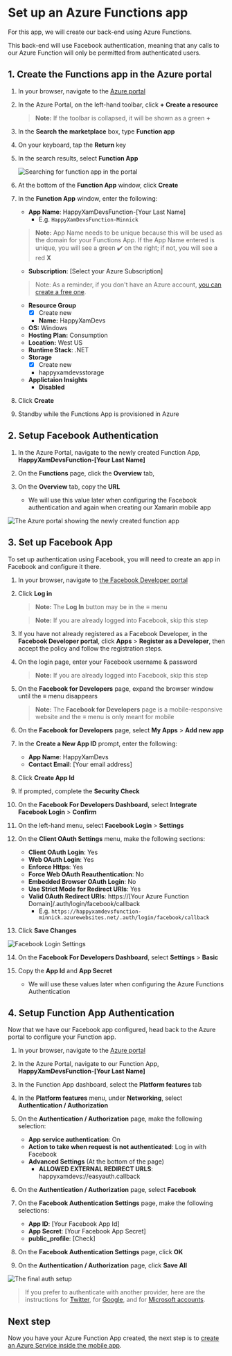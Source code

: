 # Set up an Azure Functions app

For this app, we will create our back-end using Azure Functions.

This back-end will use Facebook authentication, meaning that any calls to our Azure Function will only be permitted from authenticated users.

## 1. Create the Functions app in the Azure portal

1. In your browser, navigate to the [Azure portal](https://portal.azure.com/?WT.mc_id=mobileappsoftomorrow-workshop-jabenn)

2. In the Azure Portal, on the left-hand toolbar, click **+ Create a resource**  

    > **Note:** If the toolbar is collapsed, it will be shown as a green **+**

3. In the **Search the marketplace** box, type **Function app**  

4. On your keyboard, tap the **Return** key

5. In the search results, select **Function App**

   ![Searching for function app in the portal](../Images/PortalSearchFuncApp.png)

6. At the bottom of the **Function App** window, click **Create**

7. In the **Function App** window, enter the following:

    - **App Name**: HappyXamDevsFunction-[Your Last Name]
      - E.g. `HappyXamDevsFunction-Minnick`

    > **Note:** App Name needs to be unique because this will be used as the domain for your Functions App. If the App Name entered is unique, you will see a green ✔**️** on the right; if not, you will see a red **X**

    - **Subscription**: [Select your Azure Subscription]

    > Note: As a reminder, if you don't have an Azure account, [you can create a free one](https://azure.microsoft.com/free?WT.mc_id=mobileappsoftomorrow-workshop-jabenn).

    - **Resource Group**
        - [x] Create new
        - **Name:** HappyXamDevs
    - **OS:** Windows
    - **Hosting Plan:** Consumption
    - **Location:** West US
    - **Runtime Stack**: .NET
    - **Storage** 
        - [x] Create new
        - happyxamdevsstorage
    - **Applictaion Insights**
        - **Disabled**

8. Click **Create**

9. Standby while the Functions App is provisioned in Azure

## 2. Setup Facebook Authentication

1. In the Azure Portal, navigate to the newly created Function App, **HappyXamDevsFunction-[Your Last Name]**

2. On the **Functions** page, click the **Overview** tab,

3. On the **Overview** tab, copy the **URL**
    - We will use this value later when configuring the Facebook authentication and again when creating our Xamarin mobile app

![The Azure portal showing the newly created function app](../Images/PortalNewFunction.png)

## 3. Set up Facebook App

To set up authentication using Facebook, you will need to create an app in Facebook and configure it there.

1. In your browser, navigate to [the Facebook Developer portal](https://developers.facebook.com/)

2. Click **Log in**
    > **Note:** The **Log In** button may be in the **≡** menu

    > **Note:** If you are already logged into Facebook, skip this step

3. If you have not already registered as a Facebook Developer, in the **Facebook Developer portal**, click **Apps** > **Register as a Developer**, then accept the policy and follow the registration steps.

4. On the login page, enter your Facebook username & password

    > **Note:** If you are already logged into Facebook, skip this step

5. On the **Facebook for Developers** page, expand the browser window until the **≡** menu disappears
    > **Note:** The **Facebook for Developers** page is a mobile-responsive website and the **≡** menu is only meant for mobile

6. On the **Facebook for Developers** page, select **My Apps** > **Add new app**

7. In the **Create a New App ID** prompt, enter the following: 
    - **App Name**: HappyXamDevs
    - **Contact Email**: [Your email address]

8. Click **Create App Id**

9. If prompted, complete the **Security Check**

10. On the **Facebook For Developers Dashboard**, select **Integrate Facebook Login** > **Confirm**

11. On the left-hand menu, select **Facebook Login** > **Settings**

12. On the **Client OAuth Settings** menu, make the following sections:

    - **Client OAuth Login**: Yes
    - **Web OAuth Login**: Yes
    - **Enforce Https**: Yes
    - **Force Web OAuth Reauthentication**: No
    - **Embedded Browser OAuth Login**: No
    - **Use Strict Mode for Redirect URIs**: Yes
    - **Valid OAuth Redirect URIs**: https://[Your Azure Function Domain]/.auth/login/facebook/callback
        - E.g. `https://happyxamdevsfunction-minnick.azurewebsites.net/.auth/login/facebook/callback`

13. Click **Save Changes**

![Facebook Login Settings](../Images/FacebookLoginSettings.png)

14. On the **Facebook For Developers Dashboard**, select **Settings** > **Basic**

15. Copy the **App Id** and **App Secret**
    - We will use these values later when configuring the Azure Functions Authentication

## 4. Setup Function App Authentication

Now that we have our Facebook app configured, head back to the Azure portal to configure your Function app.

1. In your browser, navigate to the [Azure portal](https://portal.azure.com/?WT.mc_id=mobileappsoftomorrow-workshop-jabenn)

2. In the Azure Portal, navigate to our Function App, **HappyXamDevsFunction-[Your Last Name]**

3. In the Function App dashboard, select the **Platform features** tab

4. In the **Platform features** menu, under **Networking**, select **Authentication / Authorization**

5. On the **Authentication / Authorization** page, make the following selection:
    - **App service authentication**: On
    - **Action to take when request is not authenticated**: Log in with Facebook
    - **Advanced Settings** (At the bottom of the page)
      - **ALLOWED EXTERNAL REDIRECT URLS**: happyxamdevs://easyauth.callback

6. On the **Authentication / Authorization** page, select **Facebook**

7. On the **Facebook Authentication Settings** page, make the following selections:
    - **App ID**: [Your Facebook App Id]
    - **App Secret**: [Your Facebook App Secret]
    - **public_profile**: [Check]

8. On the **Facebook Authentication Settings** page, click **OK**

9. On the **Authentication / Authorization** page, click **Save All**

![The final auth setup](../Images/PortalFinalAuthSetup.png)

> If you prefer to authenticate with another provider, here are the instructions for [Twitter](https://docs.microsoft.com/azure/app-service/app-service-mobile-how-to-configure-twitter-authentication/?WT.mc_id=mobileappsoftomorrow-workshop-jabenn), for [Google](https://docs.microsoft.com/azure/app-service/app-service-mobile-how-to-configure-google-authentication/?WT.mc_id=mobileappsoftomorrow-workshop-jabenn), and for [Microsoft accounts](https://docs.microsoft.com/azure/app-service/app-service-mobile-how-to-configure-microsoft-authentication/?WT.mc_id=mobileappsoftomorrow-workshop-jabenn).

## Next step

Now you have your Azure Function App created, the next step is to [create an Azure Service inside the mobile app](./3-CreateAnAzureServiceInTheMobileApp.md).
